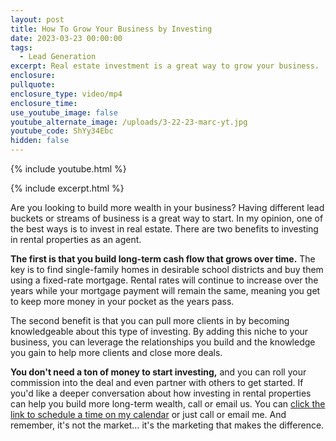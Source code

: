 ```yaml
---
layout: post
title: How To Grow Your Business by Investing
date: 2023-03-23 00:00:00
tags:
  - Lead Generation
excerpt: Real estate investment is a great way to grow your business.
enclosure:
pullquote:
enclosure_type: video/mp4
enclosure_time:
use_youtube_image: false
youtube_alternate_image: /uploads/3-22-23-marc-yt.jpg
youtube_code: ShYy34Ebc
hidden: false
---
```

{% include youtube.html %}

{% include excerpt.html %}

Are you looking to build more wealth in your business? Having different lead buckets or streams of business is a great way to start. In my opinion, one of the best ways is to invest in real estate. There are two benefits to investing in rental properties as an agent.

**The first is that you build long-term cash flow that grows over time.** The key is to find single-family homes in desirable school districts and buy them using a fixed-rate mortgage. Rental rates will continue to increase over the years while your mortgage payment will remain the same, meaning you get to keep more money in your pocket as the years pass.&nbsp;

The second benefit is that you can pull more clients in by becoming knowledgeable about this type of investing. By adding this niche to your business, you can leverage the relationships you build and the knowledge you gain to help more clients and close more deals.

**You don't need a ton of money to start investing,** and you can roll your commission into the deal and even partner with others to get started. If you'd like a deeper conversation about how investing in rental properties can help you build more long-term wealth, call or email us. You can [click the link to schedule a time on my calendar](https://calendly.com/marcaustinhighfill/30min) or just call or email me. And remember, it's not the market… it's the marketing that makes the difference.